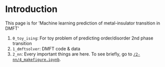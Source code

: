 # Introduction
This page is for 'Machine learning prediction of metal-insulator transition in DMFT'
1. `0_toy_ising`: For toy problem of predicting order/disorder 2nd phase transition
2. `1_dmftsolver`: DMFT code & data
3. `2_nn`: Every important things are here. To see briefly, go to [`/2-nn/4_makefigure.ipynb`](https://github.com/aadeliee22/Hubbard_NN/blob/master/2_nn/4_makefigure.ipynb). 
